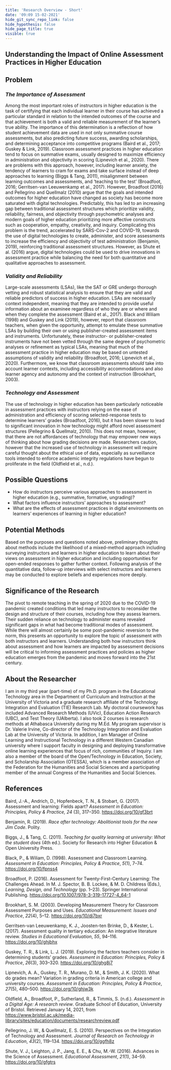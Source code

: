 ```yaml
---
title: 'Research Overview - Short'
date: '09:09 15-02-2021'
hide_git_sync_repo_link: false
hide_hypothesis: false
hide_page_title: true
visible: true
---
```


## Understanding the Impact of Online Assessment Practices in Higher Education


## **Problem**

### ***The Importance of Assessment***

Among the most important roles of instructors in higher education is the
task of certifying that each individual learner in their course has
achieved a particular standard in relation to the intended outcomes of
the course and that achievement is both a valid and reliable measurement
of the learner’s true ability. The importance of this determination is a
reflection of how student achievement data are used in not only
summative course assessments, but also predicting future success,
awarding scholarships, and determining acceptance into competitive
programs (Baird et al., 2017; Guskey & Link, 2019). Classroom assessment
practices in higher education tend to focus on summative exams, usually
designed to maximize efficiency in administration and objectivity in
scoring (Lipnevich et al., 2020). There are problems with this approach,
however, including learner anxiety, the tendency of learners to cram for
exams and take surface instead of deep approaches to learning (Biggs &
Tang, 2011), misalignment between learning outcomes and assessments, and
‘teaching to the test’ (Broadfoot, 2016; Gerritsen-van Leeuwenkamp et
al., 2017). However, Broadfoot (2016) and Pellegrino and Quellmalz
(2010) argue that the goals and intended outcomes for higher education
have changed as society has become more saturated with digital
technologies. Predictably, this has led to an increasing gap between
traditional assessment structures which prioritize validity,
reliability, fairness, and objectivity through psychometric analyses and
modern goals of higher education prioritizing more affective constructs
such as cooperation, empathy, creativity, and inquiry. Complicating this
problem is the trend, accelerated by SARS-Cov-2 and COVID-19, towards
the use of digital technologies to create, administer, and score
assessments to increase the efficiency and objectivity of test
administration (Benjamin, 2019), reinforcing traditional assessment
structures. However, as Shute et al. (2016) argue, digital technologies
could be used to drive innovations in assessment practice while
balancing the need for both quantitative and qualitative approaches to
assessment.

### ***Validity and Reliability***

Large-scale assessments (LSAs), like the SAT or GRE undergo thorough
vetting and robust statistical analysis to ensure that they are valid
and reliable predictors of success in higher education. LSAs are
necessarily context independent, meaning that they are intended to
provide useful information about an examinee regardless of who they are
or where and when they complete the assessment (Baird et al., 2017).
Black and Wiliam (1998) and Guskey and Link (2019), however, report that
classroom teachers, when given the opportunity, attempt to emulate these
summative LSAs by building their own or using publisher-created
assessment items and instruments. Unfortunately, these instructor- or
publisher-created instruments have not been vetted through the same
degree of psychometric analyses or refinement as typical LSAs, meaning
that much of the assessment practice in higher education may be based on
untested assumptions of validity and reliability (Broadfoot, 2016;
Lipnevich et al., 2020). Furthermore, we know that classroom assessments
*should* take into account learner contexts, including accessibility
accommodations and also learner agency and autonomy and the context of
instruction (Brookhart, 2003).

### ***Technology and Assessment***

The use of technology in higher education has been particularly
noticeable in assessment practices with instructors relying on the ease
of administration and efficiency of scoring selected-response tests to
determine learners’ grades (Broadfoot, 2016), but it has been slower to
lead to significant innovation in how technology might afford novel
assessment structures (Pellegrino & Quellmalz, 2010). This does not
mean, however, that there are not affordances of technology that may
empower new ways of thinking about how grading decisions are made.
Researchers caution, however that the increased use of technology in
assessment will require careful thought about the ethical use of data,
especially as surveillance tools intended to enforce academic integrity
regulations have begun to proliferate in the field (Oldfield et al.,
n.d.).

## **Possible Questions**

  - How do instructors perceive various approaches to assessment in
    higher education (e.g., summative, formative, ungrading)?
  - What factors influence instructors’ approaches to assessment?
  - What are the effects of assessment practices in digital environments
    on learners’ experiences of learning in higher education?

## **Potential Methods**

Based on the purposes and questions noted above, preliminary thoughts
about methods include the likelihood of a mixed-method approach
including surveying instructors and learners in higher education to
learn about their views on assessment in higher education and including
opportunities for open-ended responses to gather further context.
Following analysis of the quantitative data, follow-up interviews with
select instructors and learners may be conducted to explore beliefs and
experiences more deeply.

## **Significance of the Research**

The pivot to remote teaching in the spring of 2020 due to the COVID-19
pandemic created conditions that led many instructors to reconsider the
design and structure of their courses, including how they assess
learners. Their sudden reliance on technology to administer exams
revealed significant gaps in what had become traditional modes of
assessment. While there will almost certainly be some post-pandemic
reversion to the norm, this presents an opportunity to explore the topic
of assessment with both instructors and learners. Understanding both how
instructors think about assessment and how learners are impacted by
assessment decisions will be critical to informing assessment practices
and policies as higher education emerges from the pandemic and moves
forward into the 21st century.

## **About the Researcher**

I am in my third year (part-time) of my Ph.D. program in the Educational
Technology area in the Department of Curriculum and Instruction at the
University of Victoria and a graduate research affiliate of the
Technology Integration and Evaluation (TIE) Research Lab. My doctoral
coursework has included Advanced Research Methods (UVic), Education
Action Research (UBC), and Test Theory (UAlberta). I also took 2 courses
is research methods at Athabasca University during my M.Ed. My program
supervisor is Dr. Valerie Irvine, Co-director of the Technology
Integration and Evaluation Lab at the University of Victoria. In
addition, I am Manager of Online Learning and Instructional Technology
in a different Western Canadian university where I support faculty in
designing and deploying transformative online learning experiences that
focus of rich, communities of Inquiry. I am also a member of the board
of the Open/Technology in Education, Society, and Scholarship
Association (OTESSA), which is a member association of the Federation
for the Humanities and Social Sciences and a participating member of the
annual Congress of the Humanities and Social Sciences.

## **References**


Baird, J.-A., Andrich, D., Hopfenbeck, T. N., & Stobart, G. (2017).
Assessment and learning: Fields apart? *Assessment in Education:
Principles, Policy & Practice, 24* (3), 317–350.
<https://doi.org/10/gf3brt>

Benjamin, R. (2019). *Race after technology: Abolitionist tools for the
new Jim Code*. Polity.

Biggs, J., & Tang, C. (2011). *Teaching for quality learning at
university: What the student does* (4th ed.). Society for Research into
Higher Education & Open University Press.

Black, P., & Wiliam, D. (1998). Assessment and Classroom Learning.
*Assessment in Education: Principles, Policy & Practice*, *5*(1), 7–74.
<https://doi.org/10/fpnss4>

Broadfoot, P. (2016). Assessment for Twenty-First-Century Learning: The
Challenges Ahead. In M. J. Spector, B. B. Lockee, & M. D. Childress
(Eds.), *Learning, Design, and Technology* (pp. 1–23). Springer
International Publishing.
<https://doi.org/10.1007/978-3-319-17727-4_64-1>

Brookhart, S. M. (2003). Developing Measurement Theory for Classroom
Assessment Purposes and Uses. *Educational Measurement: Issues and
Practice*, *22*(4), 5–12. <https://doi.org/10/dj7bxr>

Gerritsen-van Leeuwenkamp, K. J., Joosten-ten Brinke, D., & Kester, L.
(2017). Assessment quality in tertiary education: An integrative
literature review. *Studies in Educational Evaluation*, *55*, 94–116.
<https://doi.org/10/ghjbhx>

Guskey, T. R., & Link, L. J. (2019). Exploring the factors teachers
consider in determining students’ grades. *Assessment in Education:
Principles, Policy & Practice*, *26*(3), 303–320.
<https://doi.org/10/ghg8j7>

Lipnevich, A. A., Guskey, T. R., Murano, D. M., & Smith, J. K. (2020).
What do grades mean? Variation in grading criteria in American college
and university courses. *Assessment in Education: Principles, Policy &
Practice*, *27*(5), 480–500. <https://doi.org/10/ghjw3k>

Oldfield, A., Broadfoot, P., Sutherland, R., & Timmis, S. (n.d.).
*Assessment in a Digital Age: A research review*. Graduate School of
Education, University of Bristol. Retrieved January 14, 2021, from
<https://www.bristol.ac.uk/media-library/sites/education/documents/researchreview.pdf>

Pellegrino, J. W., & Quellmalz, E. S. (2010). Perspectives on the
Integration of Technology and Assessment. *Journal of Research on
Technology in Education*, *43*(2), 119–134. <https://doi.org/10/ggfh8z>

Shute, V. J., Leighton, J. P., Jang, E. E., & Chu, M.-W. (2016).
Advances in the Science of Assessment. *Educational Assessment*,
*21*(1), 34–59. <https://doi.org/10/gfgtrs>
